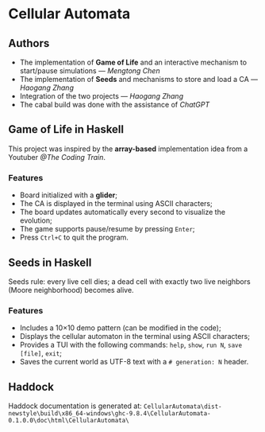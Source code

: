 # Cellular Automata
## Authors
- The implementation of **Game of Life** and an interactive mechanism to start/pause simulations — *Mengtong Chen*
- The implementation of **Seeds** and mechanisms to store and load a CA — *Haogang Zhang*
- Integration of the two projects — *Haogang Zhang*
- The cabal build was done with the assistance of *ChatGPT*

## Game of Life in Haskell
This project was inspired by the **array-based** implementation idea from a Youtuber *@The Coding Train*.
### Features
- Board initialized with a **glider**;
- The CA is displayed in the terminal using ASCII characters;
- The board updates automatically every second to visualize the evolution;
- The game supports pause/resume by pressing `Enter`;
- Press `Ctrl+C` to quit the program.

## Seeds in Haskell
Seeds rule: every live cell dies; a dead cell with exactly two live neighbors (Moore neighborhood) becomes alive.
### Features
- Includes a 10×10 demo pattern (can be modified in the code);
- Displays the cellular automaton in the terminal using ASCII characters;
- Provides a TUI with the following commands: `help`, `show`, `run N`, `save [file]`, `exit`;
- Saves the current world as UTF-8 text with a `# generation: N` header.

## Haddock
Haddock documentation is generated at:
`CellularAutomata\dist-newstyle\build\x86_64-windows\ghc-9.8.4\CellularAutomata-0.1.0.0\doc\html\CellularAutomata\`
